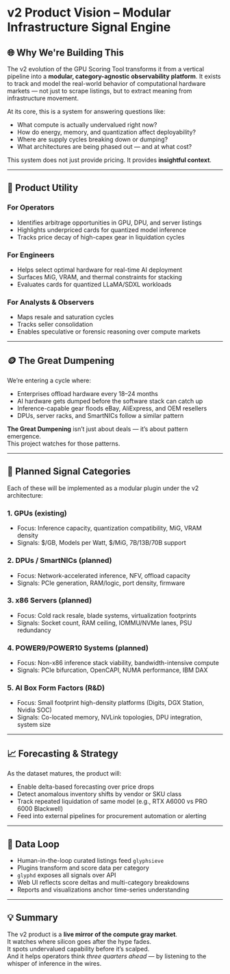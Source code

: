 # v2 Product Vision – Modular Infrastructure Signal Engine

## 🌐 Why We're Building This

The v2 evolution of the GPU Scoring Tool transforms it from a vertical pipeline into a **modular, category-agnostic
observability platform**. It exists to track and model the real-world behavior of computational hardware markets — not
just to scrape listings, but to extract meaning from infrastructure movement.

At its core, this is a system for answering questions like:

- What compute is actually undervalued right now?
- How do energy, memory, and quantization affect deployability?
- Where are supply cycles breaking down or dumping?
- What architectures are being phased out — and at what cost?

This system does not just provide pricing. It provides **insightful context**.

---

## 🧭 Product Utility

### For Operators

- Identifies arbitrage opportunities in GPU, DPU, and server listings
- Highlights underpriced cards for quantized model inference
- Tracks price decay of high-capex gear in liquidation cycles

### For Engineers

- Helps select optimal hardware for real-time AI deployment
- Surfaces MiG, VRAM, and thermal constraints for stacking
- Evaluates cards for quantized LLaMA/SDXL workloads

### For Analysts & Observers

- Maps resale and saturation cycles
- Tracks seller consolidation
- Enables speculative or forensic reasoning over compute markets

---

## 🪙 The Great Dumpening

We’re entering a cycle where:

- Enterprises offload hardware every 18–24 months
- AI hardware gets dumped before the software stack can catch up
- Inference-capable gear floods eBay, AliExpress, and OEM resellers
- DPUs, server racks, and SmartNICs follow a similar pattern

**The Great Dumpening** isn’t just about deals — it’s about pattern emergence.  
This project watches for those patterns.

---

## 🧩 Planned Signal Categories

Each of these will be implemented as a modular plugin under the v2 architecture:

### 1. GPUs (existing)

- Focus: Inference capacity, quantization compatibility, MiG, VRAM density
- Signals: $/GB, Models per Watt, $/MiG, 7B/13B/70B support

### 2. DPUs / SmartNICs (planned)

- Focus: Network-accelerated inference, NFV, offload capacity
- Signals: PCIe generation, RAM/logic, port density, firmware

### 3. x86 Servers (planned)

- Focus: Cold rack resale, blade systems, virtualization footprints
- Signals: Socket count, RAM ceiling, IOMMU/NVMe lanes, PSU redundancy

### 4. POWER9/POWER10 Systems (planned)

- Focus: Non-x86 inference stack viability, bandwidth-intensive compute
- Signals: PCIe bifurcation, OpenCAPI, NUMA performance, IBM DAX

### 5. AI Box Form Factors (R&D)

- Focus: Small footprint high-density platforms (Digits, DGX Station, Nvidia SOC)
- Signals: Co-located memory, NVLink topologies, DPU integration, system size

---

## 📈 Forecasting & Strategy

As the dataset matures, the product will:

- Enable delta-based forecasting over price drops
- Detect anomalous inventory shifts by vendor or SKU class
- Track repeated liquidation of same model (e.g., RTX A6000 vs PRO 6000 Blackwell)
- Feed into external pipelines for procurement automation or alerting

---

## 🔁 Data Loop

- Human-in-the-loop curated listings feed `glyphsieve`
- Plugins transform and score data per category
- `glyphd` exposes all signals over API
- Web UI reflects score deltas and multi-category breakdowns
- Reports and visualizations anchor time-series understanding

---

## 💡 Summary

The v2 product is a **live mirror of the compute gray market**.  
It watches where silicon goes after the hype fades.  
It spots undervalued capability before it’s scalped.  
And it helps operators think *three quarters ahead* — by listening to the whisper of inference in the wires.